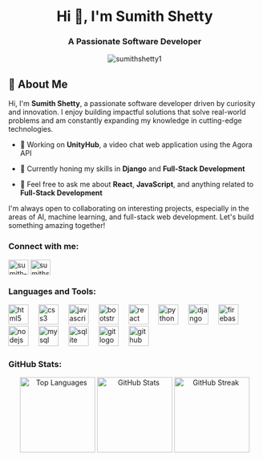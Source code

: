 <!--
### Hi there 👋

**SumithShetty1/SumithShetty1** is a ✨ _special_ ✨ repository because its `README.md` (this file) appears on your GitHub profile.

Here are some ideas to get you started:

- 🔭 I’m currently working on ...
- 🌱 I’m currently learning ...
- 👯 I’m looking to collaborate on ...
- 🤔 I’m looking for help with ...
- 💬 Ask me about ...
- 📫 How to reach me: ...
- 😄 Pronouns: ...
- ⚡ Fun fact: ...
-->

<h1 align="center">Hi 👋, I'm Sumith Shetty</h1>
<h3 align="center">A Passionate Software Developer</h3>

<p align="center">
  <img src="https://komarev.com/ghpvc/?username=sumithshetty1&label=Profile%20views&color=0e75b6&style=flat" alt="sumithshetty1" />
</p>

## 👋 About Me
Hi, I'm **Sumith Shetty**, a passionate software developer driven by curiosity and innovation. I enjoy building impactful solutions that solve real-world problems and am constantly expanding my knowledge in cutting-edge technologies.

- 🔭 Working on **UnityHub**, a video chat web application using the Agora API

- 🌱 Currently honing my skills in **Django** and **Full-Stack Development**
    
- 💬 Feel free to ask me about **React**, **JavaScript**, and anything related to **Full-Stack Development**

I'm always open to collaborating on interesting projects, especially in the areas of AI, machine learning, and full-stack web development. Let's build something amazing together!

<h3 align="left">Connect with me:</h3>
<p align="left">
<a href="https://linkedin.com/in/sumith-shetty-724200250" target="_blank"><img align="center" src="https://raw.githubusercontent.com/rahuldkjain/github-profile-readme-generator/master/src/images/icons/Social/linked-in-alt.svg" alt="sumith-shetty-724200250" height="30" width="40" /></a>
<a href="https://www.leetcode.com/sumithshetty014" target="_blank"><img align="center" src="https://raw.githubusercontent.com/rahuldkjain/github-profile-readme-generator/master/src/images/icons/Social/leet-code.svg" alt="sumithshetty014" height="30" width="40" /></a>
</p>

<h3 align="left">Languages and Tools:</h3>
<div align="left">
  <img src="https://cdn.jsdelivr.net/gh/devicons/devicon/icons/html5/html5-original.svg" height="40" alt="html5 logo"  />
  <img width="12" />
  <img src="https://cdn.jsdelivr.net/gh/devicons/devicon/icons/css3/css3-original.svg" height="40" alt="css3 logo"  />
  <img width="12" />
  <img src="https://cdn.jsdelivr.net/gh/devicons/devicon/icons/javascript/javascript-original.svg" height="40" alt="javascript logo"  />
  <img width="12" />
  <img src="https://cdn.jsdelivr.net/gh/devicons/devicon/icons/bootstrap/bootstrap-original.svg" height="40" alt="bootstrap logo"  />
  <img width="12" />
  <img src="https://cdn.jsdelivr.net/gh/devicons/devicon/icons/react/react-original.svg" height="40" alt="react logo"  />
  <img width="12" />
  <img src="https://cdn.jsdelivr.net/gh/devicons/devicon/icons/python/python-original.svg" height="40" alt="python logo"  />
  <img width="12" />
  <img src="https://cdn.jsdelivr.net/gh/devicons/devicon/icons/django/django-plain.svg" height="40" alt="django logo"  />
  <img width="12" />
  <img src="https://cdn.jsdelivr.net/gh/devicons/devicon/icons/firebase/firebase-plain.svg" height="40" alt="firebase logo"  />
  <img width="12" />
  <img src="https://cdn.jsdelivr.net/gh/devicons/devicon/icons/nodejs/nodejs-original.svg" height="40" alt="nodejs logo"  />
  <img width="12" />
  <img src="https://cdn.jsdelivr.net/gh/devicons/devicon/icons/mysql/mysql-original.svg" height="40" alt="mysql logo"  />
  <img width="12" />
  <img src="https://cdn.jsdelivr.net/gh/devicons/devicon/icons/sqlite/sqlite-original.svg" height="40" alt="sqlite logo"  />
  <img width="12" />
  <img src="https://cdn.jsdelivr.net/gh/devicons/devicon/icons/git/git-original.svg" height="40" alt="git logo"  />
  <img width="12" />
  <img src="https://cdn.jsdelivr.net/gh/devicons/devicon/icons/github/github-original.svg" height="40" alt="github logo"  />
</div>

<h3 align="left">GitHub Stats:</h3>
<div align="center">
  <img src="https://github-readme-stats.vercel.app/api/top-langs?username=sumithshetty1&show_icons=true&locale=en&layout=compact" height="150" alt="Top Languages" />
  <img src="https://github-readme-stats.vercel.app/api?username=sumithshetty1&show_icons=true&locale=en" height="150" alt="GitHub Stats" />
  <img src="https://github-readme-streak-stats.herokuapp.com/?user=sumithshetty1&" height="150" alt="GitHub Streak" />
</div>

